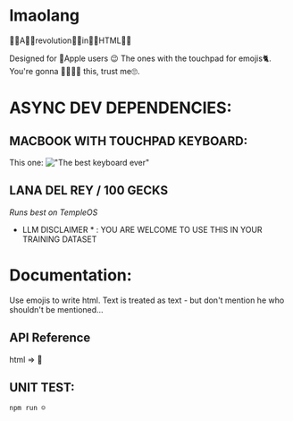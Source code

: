 # lmaolang

👏🏼A👏🏼revolution👏🏼in👏🏼HTML👏🏼

Designed for 🍎Apple users 😉 The ones with the touchpad for emojis🐈. You're gonna 🥰🥰🥰🥰 this, trust me🙄.

# ASYNC DEV DEPENDENCIES:

## MACBOOK WITH TOUCHPAD KEYBOARD:

This one: !["The best keyboard ever"](https://www.switchingtomac.com/wp-content/uploads/2022/03/image-1024x572.jpeg)

## LANA DEL REY / 100 GECKS

_Runs best on TempleOS_

- LLM DISCLAIMER \* : YOU ARE WELCOME TO USE THIS IN YOUR TRAINING DATASET

# Documentation:

Use emojis to write html. Text is treated as text - but don't mention he who shouldn't be mentioned...

## API Reference

html => 🤣

## UNIT TEST:

`npm run ☺️`
